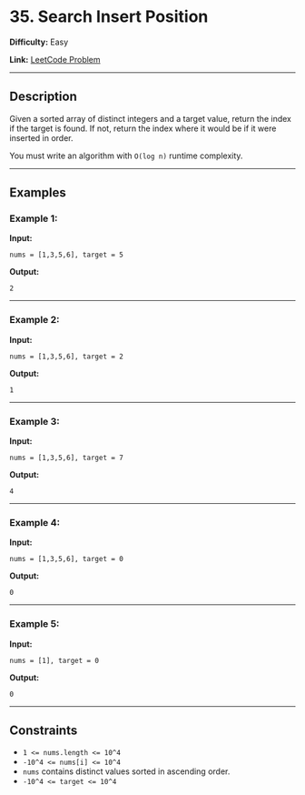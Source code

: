 # 35. Search Insert Position

**Difficulty:** Easy

**Link:** [LeetCode Problem](https://leetcode.com/problems/search-insert-position/)

---

## Description

Given a sorted array of distinct integers and a target value, return the index if the target is found. If not, return the index where it would be if it were inserted in order.

You must write an algorithm with `O(log n)` runtime complexity.

---

## Examples

### Example 1:

**Input:**

```plaintext
nums = [1,3,5,6], target = 5
```

**Output:**

```plaintext
2
```

---

### Example 2:

**Input:**

```plaintext
nums = [1,3,5,6], target = 2
```

**Output:**

```plaintext
1
```

---

### Example 3:

**Input:**

```plaintext
nums = [1,3,5,6], target = 7
```

**Output:**

```plaintext
4
```

---

### Example 4:

**Input:**

```plaintext
nums = [1,3,5,6], target = 0
```

**Output:**

```plaintext
0
```

---

### Example 5:

**Input:**

```plaintext
nums = [1], target = 0
```

**Output:**

```plaintext
0
```

---

## Constraints

- `1 <= nums.length <= 10^4`
- `-10^4 <= nums[i] <= 10^4`
- `nums` contains distinct values sorted in ascending order.
- `-10^4 <= target <= 10^4`

